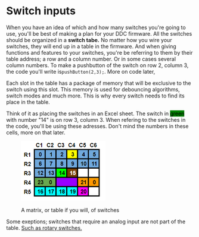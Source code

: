 # Switch inputs

When you have an idea of which and how many switches you're going to use, you'll be best of making a plan for your DDC firmware. All the switches should be organized in a **switch tabe.** No matter how you wire your switches, they will end up in a table in the firmware. And when giving functions and features to your switches, you're be referring to them by their table address; a row and a column number. Or in some cases several column numbers. To make a pushbutton of the switch on row 2, column 3, the code you'll write is`pushButton(2,3);`. More on code later,&#x20;

Each slot in the table has a package of memory that will be exclusive to the switch using this slot. This memory is used for debouncing algorithms, switch modes and much more. This is why every switch needs to find its place in the table.

Think of it as placing the switches in an Excel sheet. The switch in <mark style="background-color:green;">green</mark> with number "14" is on row 3, column 3. When refering to the switches in the code, you'll be using these adresses. Don't mind the numbers in these cells, more on that later.&#x20;

<figure><img src="../../.gitbook/assets/image (3) (1) (1) (1).png" alt=""><figcaption><p>A matrix, or table if you will, of switches</p></figcaption></figure>

Some exeptions; switches that require an analog input are not part of the table. [Such as rotary switches.](../../switch-library/rotary-switches/)
